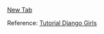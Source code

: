 <a href="http://ricardolv.pythonanywhere.com/" target="_blank">New Tab</a>


Reference: [Tutorial Django Girls](http://tutorial.djangogirls.org/)
